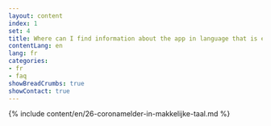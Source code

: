 ```yaml
---
layout: content
index: 1
set: 4
title: Where can I find information about the app in language that is easy to understand?
contentLang: en
lang: fr
categories:
- fr
- faq
showBreadCrumbs: true
showContact: true
---
```

{% include content/en/26-coronamelder-in-makkelijke-taal.md %}
